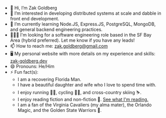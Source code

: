 - 👋 Hi, I’m Zak Goldberg
- 👀 I’m interested in developing distributed systems at scale and dabble in front end development.
- 🌱 I’m currently learning Node.JS, Express.JS, PostgreSQL, MongoDB, and general backend engineering practices.
- 👨🏻‍💼 I'm looking for a software engineering role based in the SF Bay Area (hybrid preferred). Let me know if you have any leads!
- 📫 How to reach me: [zak.goldberg@gmail.com](mailto:zak.goldberg@gmail.com)
- 🖥 My personal website with more details on my experience and skills: [zak-goldberg.dev](https://zak-goldberg.dev)
- 😄 Pronouns: He/Him
- ⚡ Fun fact(s):
  - I am a recovering Florida Man.
  - I have a beautiful daughter and wife who I love to spend time with.
  - I enjoy running 🏃🏻, cycling 🚴🏻, and cross-country skiing ⛷.
  - I enjoy reading fiction and non-fiction 📖. [See what I'm reading.](https://www.goodreads.com/user/show/22904758-zak)
  - I am a fan of the Virginia Cavaliers (my alma mater), the Orlando Magic, and the Golden State Warriors 🏀.

<!---
zak-goldberg/zak-goldberg is a ✨ special ✨ repository because its `README.md` (this file) appears on your GitHub profile.
You can click the Preview link to take a look at your changes.
--->
